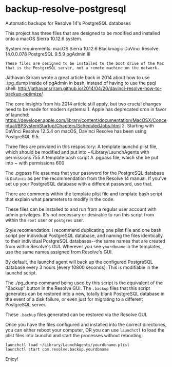 # backup-resolve-postgresql
Automatic backups for Resolve 14's PostgreSQL databases

This project has three files that are designed to be modified and installed onto a macOS Sierra 10.12.6 system.

System requirements:
	macOS Sierra 10.12.6
	Blackmagic DaVinci Resolve 14.0.0.078
	PostgreSQL 9.5.9
	pgAdmin III
	
	These files are designed to be installed to the boot drive of the Mac that is the PostgreSQL server, not a remote machine on the network.

Jathavan Sriram wrote a great article back in 2014 about how to use ./pg_dump inside of pgAdmin in bash, instead of having to use the psql shell: http://jathavansriram.github.io/2014/04/20/davinci-resolve-how-to-backup-optimize/

The core insights from his 2014 article still apply, but two crucial changes need to be made for modern systems:
	1. Apple has deprecated cron in favor of launchd: https://developer.apple.com/library/content/documentation/MacOSX/Conceptual/BPSystemStartup/Chapters/ScheduledJobs.html
	2. Starting with DaVinci Resolve 12.5.4 on macOS, DaVinci Resolve has been using PostgreSQL 9.5.
	
Three files are provided in this respository:
	A template launchd plist file, which should be modified and put into ~/Library/LaunchAgents with permissions 755
	A template bash script
	A .pgpass file, which she be put into ~ with permissions 600

The .pgpass file assumes that your password for the PostgreSQL database is `DaVinci` as per the recommendation from the Resolve 14 manual. If you've set up your PostgreSQL database with a different password, use that.
	
There are comments within the template plist file and template bash script that explain what parameters to modify in the code.

These files can be installed to and run from a regular user account with admin privileges. It's not necessary or desirable to run this script from within the `root` user or `postgres` user.

Style recomendation: I recommend duplicating one plist file and one bash script per individual PostgreSQL database, and naming the files identically to their individual PostgreSQL databases--the same names that are created from within Resolve's GUI. Wherever you see `yourdbname` in the templates, use the same names assigned from Resolve's GUI.

By default, the launchd agent will back up the configured PostgreSQL database every 3 hours [every 10800 seconds]. This is modifiable in the launchd script.

The ./pg_dump command being used by this script is the equivalent of the "Backup" button in the Resolve GUI. The `.backup` files that this script generates can be restored into a new, totally blank PostgreSQL database in the event of a disk failure, or even just for migrating to a different PostgreSQL server.

These `.backup` files generated can be restored via the Resolve GUI.

Once you have the files configured and installed into the correct directories, you can either reboot your computer, OR you can use `launchctl` to load the plist files into launchd and start the processes without rebooting:

	launchctl load ~/Library/LaunchAgents/yourdbname.plist
	launchctl start com.resolve.backup.yourdbname
	
Enjoy!
